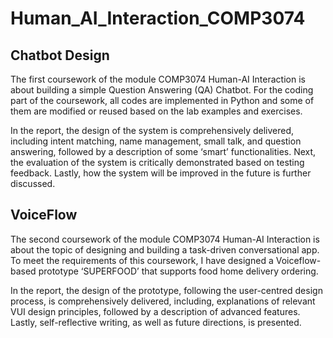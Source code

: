 # Human_AI_Interaction_COMP3074

## Chatbot Design
The first coursework of the module COMP3074 Human-AI Interaction is about building a simple Question Answering (QA) Chatbot. For the coding part of the coursework, all codes are implemented in Python and some of them are modified or reused based on the lab examples and exercises. 

In the report, the design of the system is comprehensively delivered, including intent matching, name management, small talk, and question answering, followed by a description of some ‘smart’ functionalities. Next, the evaluation of the system is critically demonstrated based on testing feedback. Lastly, how the system will be improved in the future is further discussed.


## VoiceFlow
The second coursework of the module COMP3074 Human-AI Interaction is about the topic of designing and building a task-driven conversational app. To meet the requirements of this coursework, I have designed a Voiceflow-based prototype ‘SUPERFOOD’ that supports food home delivery ordering. 

In the report, the design of the prototype, following the user-centred design process, is comprehensively delivered, including, explanations of relevant VUI design principles, followed by a description of advanced features. Lastly, self-reflective writing, as well as future directions, is presented.